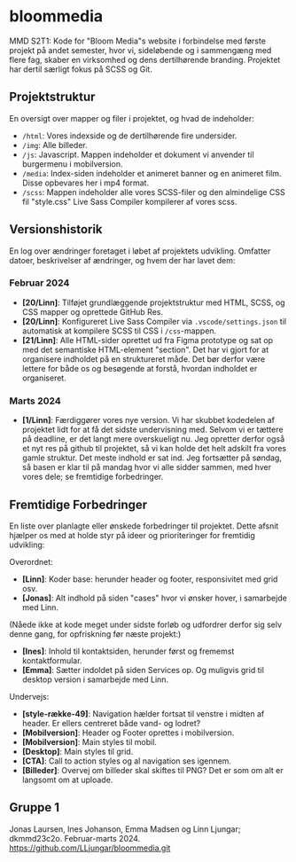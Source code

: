 # bloommedia
MMD S2T1: Kode for "Bloom Media"s website i forbindelse med første projekt på andet semester, hvor vi, sideløbende og i sammengæng med flere fag, skaber en virksomhed og dens dertilhørende branding. Projektet har dertil særligt fokus på SCSS og Git. 

## Projektstruktur
En oversigt over mapper og filer i projektet, og hvad de indeholder:

- `/html`: Vores indexside og de dertilhørende fire undersider. 
- `/img`: Alle billeder.  
- `/js`: Javascript. Mappen indeholder et dokument vi anvender til burgermenu i mobilversion. 
- `/media`: Index-siden indeholder et animeret banner og en animeret film. Disse opbevares her i mp4 format.  
- `/scss`: Mappen indeholder alle vores SCSS-filer og den almindelige CSS fil "style.css" Live Sass Compiler kompilerer af vores scss.

## Versionshistorik

En log over ændringer foretaget i løbet af projektets udvikling. Omfatter datoer, beskrivelser af ændringer, og hvem der har lavet dem: 

### Februar 2024

- **[20/Linn]**: Tilføjet grundlæggende projektstruktur med HTML, SCSS, og CSS mapper og oprettede GitHub Res.
- **[20/Linn]**: Konfigureret Live Sass Compiler via `.vscode/settings.json` til automatisk at kompilere SCSS til CSS i `/css`-mappen.
- **[21/Linn]**: Alle HTML-sider oprettet ud fra Figma prototype og sat op med det semantiske HTML-element "section". Det har vi gjort for at organisere indholdet på en struktureret måde. Det bør derfor være lettere for både os og besøgende at forstå, hvordan indholdet er organiseret. 

### Marts 2024

- **[1/Linn]**: Færdiggører vores nye version. Vi har skubbet kodedelen af projektet lidt for at få det sidste undervisning med. Selvom vi er tættere på deadline, er det langt mere overskueligt nu. Jeg opretter derfor også et nyt res på github til projektet, så vi kan holde det helt adskilt fra vores gamle struktur. Det meste indhold er sat ind. Jeg fortsætter på søndag, så basen er klar til på mandag hvor vi alle sidder sammen, med hver vores dele; se fremtidige forbedringer. 

## Fremtidige Forbedringer

En liste over planlagte eller ønskede forbedringer til projektet. Dette afsnit hjælper os med at holde styr på ideer og prioriteringer for fremtidig udvikling:

Overordnet:
- **[Linn]**: Koder base: herunder header og footer, responsivitet med grid osv. 
- **[Jonas]**: Alt indhold på siden "cases" hvor vi ønsker hover, i samarbejde med Linn.

(Nåede ikke at kode meget under sidste forløb og udfordrer derfor sig selv denne gang, for opfriskning før næste projekt:)
- **[Ines]**: Inhold til kontaktsiden, herunder først og frememst kontaktformular.
- **[Emma]**: Sætter indoldet på siden Services op. Og muligvis grid til desktop version i samarbejde med Linn. 

Undervejs:
- **[style-række-49]**: Navigation hælder fortsat til venstre i midten af header. Er ellers centreret både vand- og lodret?
- **[Mobilversion]**: Header og Footer oprettes i mobilversion. 
- **[Mobilversion]**: Main styles til mobil. 
- **[Desktop]**: Main styles til grid. 
- **[CTA]**: Call to action styles og al navigation ses igennem. 
- **[Billeder]**: Overvej om billeder skal skiftes til PNG? Det er som om alt er langsomt om at uploade. 

## Gruppe 1

Jonas Laursen, Ines Johanson, Emma Madsen og Linn Ljungar; dkmmd23c2o. Februar-marts 2024. 
https://github.com/LLjungar/bloommedia.git

